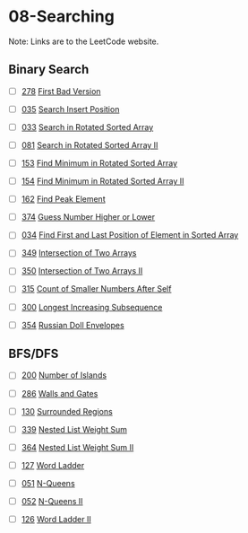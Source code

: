 # 08-Searching
Note: Links are to the LeetCode website.
## Binary Search

- [ ] [278](278_First_Bad_Version.cpp) [First Bad Version](https://leetcode.com/problems/first-bad-version/description/)

- [ ] [035](035_Search_Insert_Position.cpp) [Search Insert Position](https://leetcode.com/problems/search-insert-position/description/)

- [ ] [033](033_Search_in_Rotated_Sorted_Array.cpp) [Search in Rotated Sorted Array](https://leetcode.com/problems/search-in-rotated-sorted-array/description/)

- [ ] [081](081_Search_in_Rotated_Sorted_Array_II.cpp) [Search in Rotated Sorted Array II](https://leetcode.com/problems/search-in-rotated-sorted-array-ii/description/)

- [ ] [153](153_Find_Minimum_in_Rotated_Sorted_Array.cpp) [Find Minimum in Rotated Sorted Array](https://leetcode.com/problems/find-minimum-in-rotated-sorted-array/description/)

- [ ] [154](154_Find_Minimum_in_Rotated_Sorted_Array_II.cpp) [Find Minimum in Rotated Sorted Array II](https://leetcode.com/problems/find-minimum-in-rotated-sorted-array-ii/description/)

- [ ] [162](162_Find_Peak_Element.cpp) [Find Peak Element](https://leetcode.com/problems/find-peak-element/description/)

- [ ] [374](374_Guess_Number_Higher_or_Lower.cpp) [Guess Number Higher or Lower](https://leetcode.com/problems/guess-number-higher-or-lower/)

- [ ] [034](034_Find_First_and_Last_Position_of_Element_in_Sorted_Array.cpp) [Find First and Last Position of Element in Sorted Array](https://leetcode.com/problems/find-first-and-last-position-of-element-in-sorted-array/description/)

- [ ] [349](349_Intersection_of_Two_Arrays.cpp) [Intersection of Two Arrays](https://leetcode.com/problems/intersection-of-two-arrays/description/)

- [ ] [350](350_Intersection_of_Two_Arrays_II.cpp) [Intersection of Two Arrays II](https://leetcode.com/problems/intersection-of-two-arrays-ii/description/)

- [ ] [315](315_Count_of_Smaller_Numbers_After_Self.cpp) [Count of Smaller Numbers After Self](https://leetcode.com/problems/count-of-smaller-numbers-after-self/description/)

- [ ] [300](300_Longest_Increasing_Subsequence.cpp) [Longest Increasing Subsequence](https://leetcode.com/problems/longest-increasing-subsequence/description/)

- [ ] [354](354_Russian_Doll_Envelopes.cpp) [Russian Doll Envelopes](https://leetcode.com/problems/russian-doll-envelopes/description/)

## BFS/DFS

- [ ] [200](200_Number_of_Islands.cpp) [Number of Islands](https://leetcode.com/problems/number-of-islands/)

- [ ] [286](286_Walls_and_Gates.cpp) [Walls and Gates](https://leetcode.com/problems/walls-and-gates/description/)

- [ ] [130](130_Surrounded_Regions.cpp) [Surrounded Regions](https://leetcode.com/problems/surrounded-regions/description/)

- [ ] [339](339_Nested_List_Weight_Sum.cpp) [Nested List Weight Sum](https://leetcode.com/problems/nested-list-weight-sum/description/)

- [ ] [364](364_Nested_List_Weight_Sum_II.cpp) [Nested List Weight Sum II](https://leetcode.com/problems/nested-list-weight-sum-ii/description/)

- [ ] [127](127_Word_Ladder.cpp) [Word Ladder](https://leetcode.com/problems/word-ladder/description/)

- [ ] [051](051_N-Queens.cpp) [N-Queens](https://leetcode.com/problems/n-queens/)

- [ ] [052](052_N-Queens_II.cpp) [N-Queens II](https://leetcode.com/problems/n-queens-ii/description/)

- [ ] [126](126_Word_Ladder_II.cpp) [Word Ladder II](https://leetcode.com/problems/word-ladder-ii/description/)
